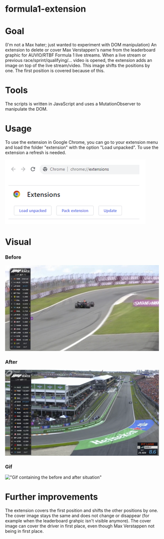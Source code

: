 # formula1-extension

# Goal

(I'm not a Max hater; just wanted to experiment with DOM manipulation)
An extension to delete or cover Max Verstappen's name from the leaderboard graphic for AUVIO/RTBF Formula 1 live streams. When a live stream or previous race/sprint/qualifying/... video is opened, the extension adds an image on top of the live stream/video. This image shifts the positions by one. The first position is covered because of this.

# Tools

The scripts is written in JavaScript and uses a MutationObserver to manipulate the DOM.

# Usage

To use the extension in Google Chrome, you can go to your extension menu and load the folder "extension" with the option "Load unpacked". To use the extension a refresh is needed.

!["LoadUnpacked option in the extensions menu of Chrome"](./images/LoadUnpacked.PNG)

# Visual

### Before

!["Before situation"](./images/Before.PNG)

### After

!["After situation"](./images/After.PNG)

### Gif

!["Gif containing the before and after situation"](./images/Gif-EzGif.gif)

# Further improvements

The extension covers the first position and shifts the other positions by one. The cover image stays the same and does not change or disappear (for example when the leaderboard grahpic isn't visible anymore). The cover image can cover the driver in first place, even though Max Verstappen not being in first place.
